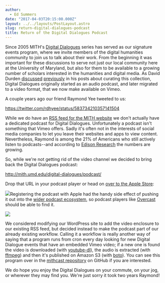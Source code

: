 ```yaml
---
author:
  - Ed Summers
date: "2017-04-03T20:15:00.000Z"
layout: ../../layouts/PostLayout.astro
slug: return-digital-dialogues-podcast
title: Return of the Digital Dialogues Podcast
---
```


Since 2005 MITH's [Digital Dialogues](http://mith.umd.edu/digital-dialogues/) series has served as our signature events program, where we invite members of the digital humanities community to join us to talk about their work. From the beginning it was important for these discussions to serve not just our local community here at the University of Maryland, but also for them to be available to a growing number of scholars interested in the humanities and digital media. As David Durden [discussed](http://mith.umd.edu/decade-digital-dialogues-event-recordings-challenges-implementing-retroactive-digital-asset-management-plan/) [previously](http://mith.umd.edu/the-digital-dialogues-collection-chronicling/) in his posts about curating this collection, Digital Dialogues originally started as an audio podcast, and later migrated to a video format, that we now make available on Vimeo.

A couple years ago our friend Raymond Yee tweeted to us:

https://twitter.com/rdhyee/status/583734210357141504

While we do have an [RSS feed for the MITH website](http://mith.umd.edu/feed/) we don't actually have a dedicated podcast for Digital Dialogues. Unfortunately a podcast isn't something that Vimeo offers. Sadly it's often not in the interests of social media companies to let you leave their websites and apps to view content. Nevertheless, Raymond is among the 21% of Americans who still actively listen to podcasts--and according to [Edison Research](http://www.edisonresearch.com/the-infinite-dial-2016/) the numbers are growing.

So, while we're not getting rid of the video channel we decided to bring back the Digital Dialogues podcast:

http://mith.umd.edu/digital-dialogues/podcast/

Drop that URL in your podcast player or head on [over to the Apple Store](itms://itunes.apple.com/us/podcast/miths-digital-dialogues/id1200528741?mt=2):

[![](/assets/images/2017-04-Screen-Shot-2017-04-03-at-1.10.49-PM-300x225.png)](itms://itunes.apple.com/us/podcast/miths-digital-dialogues/id1200528741?mt=2)Registering the podcast with Apple had the handy side effect of pushing it out into the [wider podcast ecosystem](https://itunespartner.apple.com/en/podcasts/partnersearch), so podcast players like [Overcast ](https://overcast.fm/)should be able to find it.

![](/assets/images/2017-04-overcast-169x300.png)

We considered modifying our WordPress site to add the video enclosure to our existing RSS feed, but decided instead to make the podcast part of our already existing workflow. Calling it a workflow is really another way of saying that a program runs from cron every day looking for new Digital Dialogue events that have an embedded Vimeo video; if a new one is found the video is downloaded (with [youtube-dl](https://rg3.github.io/youtube-dl/)), the audio is extracted (with [ffmpeg](http://ffmpeg.org/)) and then it's published on Amazon S3 (with [boto](https://github.com/boto/boto)). You can see this program over in the [mithcast repository](https://github.com/umd-mith/mithcast) on GitHub if you are interested.

We do hope you enjoy the Digital Dialogues on your commute, on your jog, or wherever they may find you. We're just sorry it took two years Raymond!
